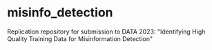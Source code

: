 # misinfo_detection
Replication repository for submission to DATA 2023: "Identifying High Quality Training Data for Misinformation Detection"
